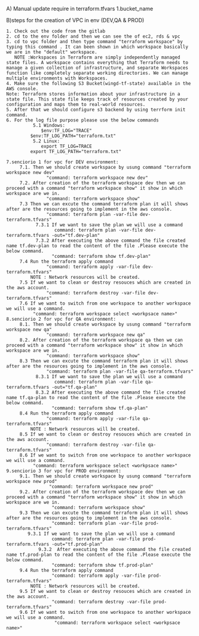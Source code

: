 A) Manual update require in terraform.tfvars
                 1.bucket_name 

B)steps for the creation of VPC in env (DEV,QA & PROD)  

    1. Check out the code from the gitlab       
    2. cd to the env folder and then we can see the of ec2, rds & vpc 
    3. cd to vpc folder and then type command "terraform workspace" by typing this command . It can been shown in which workspace basically we are in the "default" workspace.   
       NOTE :Workspaces in Terraform are simply independently managed state files. A workspace contains everything that Terraform needs to manage a given collection of infrastructure, and separate Workspaces function like completely separate working directories. We can manage multiple environments with Workspaces.
    4. Make sure the following S3 Bucket(wingd-tf-state) available in the AWS console.
    Note: Terraform stores information about your infrastructure in a state file. This state file keeps track of resources created by your configuration and maps them to real-world resources.
    5. After that we should configure s3 backend by using terrform init command.
    6. For the log file purpose please use the below commands
              5.1 Windows:
	             $env:TF_LOG="TRACE"
		     $env:TF_LOG_PATH="terraform.txt" 
	          5.2 Linux:
	             export TF_LOG=TRACE
		     export TF_LOG_PATH="terraform.txt"

    7.senciorio 1 for vpc for DEV environment:
         7.1. Then we should create workspace by usung command "terraform workspace new dev"
                   "command: terraform workspace new dev"
         7.2. After creation of the terraform workspace dev then we can proceed with a command "terraform workspace show" it show in which workspace are we in.
                   "command: terraform workspace show"
         7.3 Then we can excute the command terraform plan it will shows after are the resources going to implement in the aws console.
                   "command: terraform plan -var-file dev-terraform.tfvars"
	           7.3.1 If we want to save the plan we will use a command
	                  command: terraform plan -var-file dev-terraform.tfvars -out="tf.dev-plan"
               7.3.2 After executing the above command the file created name tf.dev-plan to read the content of the file .Please execute the below command.
	                 "command: terraform show tf.dev-plan"
         7.4 Run the terraform apply command 
                   "command: terraform apply -var-file dev-terraform.tfvars"
             NOTE : Network resources will be created. 
         7.5 If we want to clean or destroy resouces which are created in the aws account.
                   "command: terraform destroy -var-file dev-terraform.tfvars"
         7.6 If we want to switch from one workspace to another workspace we will use a command.
	          "command: terraform workspace select <workpsace name>"
    8.senciorio 2 for vpc for QA environment:
         8.1. Then we should create workspace by usung command "terraform workspace new qa"
                   "command: terraform workspace new qa"
         8.2. After creation of the terraform workspace qa then we can proceed with a command "terraform workspace show" it show in which workspace are we in.
                   "command: terraform workspace show"
         8.3 Then we can excute the command terraform plan it will shows after are the resources going to implement in the aws console.
                   "command: terraform plan -var-file qa-terraform.tfvars"
	           8.3.1 If we want to save the plan we will use a command
	                  command: terraform plan -var-file qa-terraform.tfvars -out="tf.qa-plan"
               8.3.2 After executing the above command the file created name tf.qa-plan to read the content of the file .Please execute the below command.
	                 "command: terraform show tf.qa-plan"
         8.4 Run the terraform apply command 
                   "command: terraform apply -var-file qa-terraform.tfvars"
             NOTE : Network resources will be created. 
         8.5 If we want to clean or destroy resouces which are created in the aws account.
                   "command: terraform destroy -var-file qa-terraform.tfvars"
         8.6 If we want to switch from one workspace to another workspace we will use a command.
	          "command: terraform workspace select <workpsace name>"
    9.senciorio 3 for vpc for PROD environment:
         9.1. Then we should create workspace by usung command "terraform workspace new prod"
                    "command: terraform workspace new prod"
         9.2. After creation of the terraform workspace dev then we can proceed with a command "terraform workspace show" it show in which workspace are we in.
                     "command: terraform workspace show"
         9.3 Then we can excute the command terraform plan it will shows after are the resources going to implement in the aws console.
                     "command: terraform plan -var-file prod-terraform.tfvars"
		    9.3.1 If we want to save the plan we will use a command
		             command: terraform plan -var-file prod-terraform.tfvars -out="tf.prod-plan"
                9.3.2  After executing the above command the file created name tf.prod-plan to read the content of the file .Please execute the below command.
		             "command: terraform show tf.prod-plan"
         9.4 Run the terraform apply command 
                     "command: terraform apply -var-file prod-terraform.tfvars"
             NOTE : Network resources will be created. 
         9.5 If we want to clean or destroy resouces which are created in the aws account.
                     "command: terraform destroy -var-file prod-terraform.tfvars"
         9.6 If we want to switch from one workspace to another workspace we will use a command.
	                  "command: terraform workspace select <workpsace name>"
